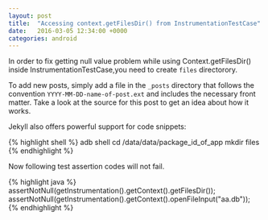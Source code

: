 ```yaml
---
layout: post
title:  "Accessing context.getFilesDir() from InstrumentationTestCase"
date:   2016-03-05 12:34:00 +0000
categories: android
---
```

In order to fix getting null value problem while using Context.getFilesDir() inside InstrumentationTestCase,you need to create `files` directorory.

To add new posts, simply add a file in the `_posts` directory that follows the convention `YYYY-MM-DD-name-of-post.ext` and includes the necessary front matter. Take a look at the source for this post to get an idea about how it works.

Jekyll also offers powerful support for code snippets:

{% highlight shell %}
adb shell
cd /data/data/package_id_of_app
mkdir files
{% endhighlight %}

Now following test assertion codes will  not fail.

{% highlight java %}
assertNotNull(getInstrumentation().getContext().getFilesDir());
assertNotNull(getInstrumentation().getContext().openFileInput("aa.db"));
{% endhighlight %}
